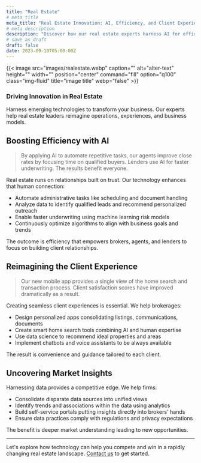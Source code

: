 ```yaml
---
title: "Real Estate"
# meta title
meta_title: "Real Estate Innovation: AI, Efficiency, and Client Experience Enhancement"
# meta description
description: "Discover how our real estate experts harness AI for efficiency, reimagine client experiences, and uncover market insights. Stay competitive in the ever-evolving real estate landscape with cutting-edge technology. Contact us to start your transformation today."
# save as draft
draft: false
date: 2023-09-10T05:00:00Z
---
```

{{< image src="images/realestate.webp" caption="" alt="alter-text" height="" width="" position="center" command="fill" option="q100" class="img-fluid" title="image title"  webp="false" >}}
### Driving Innovation in Real Estate

Harness emerging technologies to transform your business. Our experts help real estate leaders reimagine operations, experiences, and business models.

## Boosting Efficiency with AI

> By applying AI to automate repetitive tasks, our agents improve close rates by focusing time on qualified buyers. Lenders use AI for faster underwriting. The results benefit everyone.

Real estate runs on relationships built on trust. Our technology enhances that human connection:

- Automate administrative tasks like scheduling and document handling
- Analyze data to identify qualified leads and recommend personalized outreach
- Enable faster underwriting using machine learning risk models
- Continuously optimize algorithms to align with business goals and trends

The outcome is efficiency that empowers brokers, agents, and lenders to focus on building client relationships.

## Reimagining the Client Experience

> Our new mobile app provides a single view of the home search and transaction process. Client satisfaction scores have improved dramatically as a result.

Creating seamless client experiences is essential. We help brokerages:

- Design personalized apps consolidating listings, communications, documents
- Create smart home search tools combining AI and human expertise
- Use data science to recommend ideal properties and areas
- Implement chatbots and voice assistants to be always available

The result is convenience and guidance tailored to each client.

## Uncovering Market Insights

Harnessing data provides a competitive edge. We help firms:

- Consolidate disparate data sources into unified views
- Identify trends and associations within the data using analytics
- Build self-service portals putting insights directly into brokers' hands
- Ensure data practices comply with regulations and privacy expectations

The benefit is deeper market understanding leading to new opportunities.

---

Let's explore how technology can help you compete and win in a rapidly changing real estate landscape. [Contact us](/contact) to get started.
